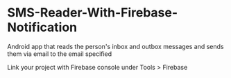 # SMS-Reader-With-Firebase-Notification
Android app that reads the  person's inbox and outbox messages and sends them via email to the email specified

Link your project with Firebase console under Tools > Firebase
